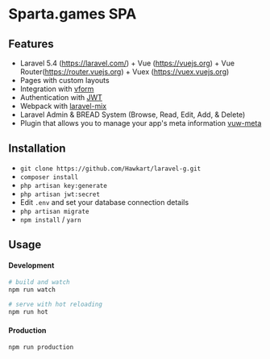 # Sparta.games SPA 

## Features

- Laravel 5.4 (https://laravel.com/) + Vue (https://vuejs.org)  + Vue Router(https://router.vuejs.org) + Vuex (https://vuex.vuejs.org)
- Pages with custom layouts
- Integration with [vform](https://github.com/cretueusebiu/vform)
- Authentication with [JWT](https://github.com/tymondesigns/jwt-auth)
- Webpack with [laravel-mix](https://github.com/JeffreyWay/laravel-mix)
- Laravel Admin & BREAD System (Browse, Read, Edit, Add, & Delete)
- Plugin that allows you to manage your app's meta information [vuw-meta](https://github.com/declandewet/vue-meta) 

## Installation

- `git clone https://github.com/Hawkart/laravel-g.git`
- `composer install`
- `php artisan key:generate`
- `php artisan jwt:secret`
- Edit `.env` and set your database connection details
- `php artisan migrate`
- `npm install` / `yarn`

## Usage

#### Development

```bash
# build and watch
npm run watch

# serve with hot reloading
npm run hot
```

#### Production

```bash
npm run production
```